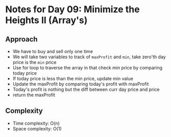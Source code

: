 # Notes for Day 09: Minimize the Heights II (Array's)

## Approach

- We have to buy and sell only one time
- We will take two variables to track of `maxProfit` and `min`, take zero'th day price is the `min` price
- Use for loop to traverse the array in that check min price by comparing today price
- If today price is less than the min price, update min value
- Update the maxProfit by comparing today's profit with maxProfit
- Today's profit is nothing but the diff between curr day price and price
- return the maxProfit

## Complexity

- Time complexity: O(n)
- Space complexity: O(1)
